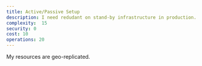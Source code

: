 ```yaml
---
title: Active/Passive Setup
description: I need redudant on stand-by infrastructure in production.
complexity:  15
security: 0
cost: 10
operations: 20
---
```


My resources are geo-replicated.